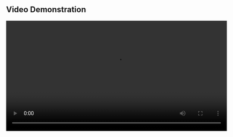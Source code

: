 ## Video Demonstration

<video width="600" controls>
  <source src="https://github.com/dinaftc/Semi_Supervised_sentiment_analysis/raw/main/sentiment.mp4" type="video/mp4">
  Your browser does not support the video tag.
</video>

